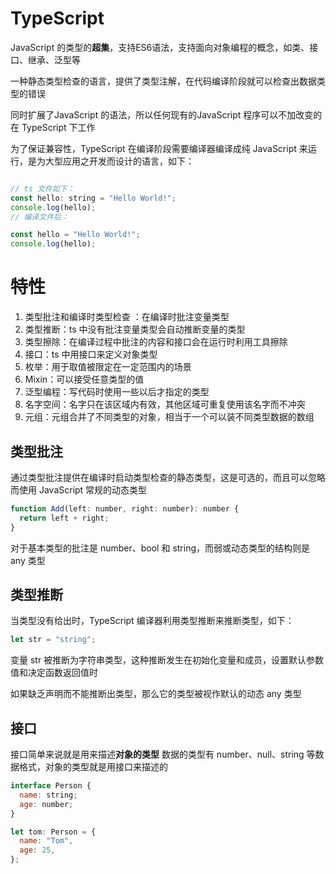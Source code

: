 # TypeScript 
JavaScript 的类型的**超集**，支持ES6语法，支持面向对象编程的概念，如类、接口、继承、泛型等

一种静态类型检查的语言，提供了类型注解，在代码编译阶段就可以检查出数据类型的错误  

同时扩展了JavaScript 的语法，所以任何现有的JavaScript 程序可以不加改变的在 TypeScript 下工作  

为了保证兼容性，TypeScript 在编译阶段需要编译器编译成纯 JavaScript 来运行，是为大型应用之开发而设计的语言，如下：
```js

// ts 文件如下：
const hello: string = "Hello World!";
console.log(hello);
// 编译文件后：

const hello = "Hello World!";
console.log(hello);
```
# 特性

1. 类型批注和编译时类型检查 ：在编译时批注变量类型
2. 类型推断：ts 中没有批注变量类型会自动推断变量的类型
3. 类型擦除：在编译过程中批注的内容和接口会在运行时利用工具擦除
4. 接口：ts 中用接口来定义对象类型
5. 枚举：用于取值被限定在一定范围内的场景
6. Mixin：可以接受任意类型的值
7. 泛型编程：写代码时使用一些以后才指定的类型
9. 名字空间：名字只在该区域内有效，其他区域可重复使用该名字而不冲突
10. 元组：元组合并了不同类型的对象，相当于一个可以装不同类型数据的数组

## 类型批注
通过类型批注提供在编译时启动类型检查的静态类型，这是可选的，而且可以忽略而使用 JavaScript 常规的动态类型
```js
function Add(left: number, right: number): number {
  return left + right;
}
```
对于基本类型的批注是 number、bool 和 string，而弱或动态类型的结构则是 any 类型 

## 类型推断
当类型没有给出时，TypeScript 编译器利用类型推断来推断类型，如下：
```js
let str = "string";
```
变量 str 被推断为字符串类型，这种推断发生在初始化变量和成员，设置默认参数值和决定函数返回值时

如果缺乏声明而不能推断出类型，那么它的类型被视作默认的动态 any 类型

## 接口
接口简单来说就是用来描述**对象的类型** 数据的类型有 number、null、string 等数据格式，对象的类型就是用接口来描述的
```js
interface Person {
  name: string;
  age: number;
}

let tom: Person = {
  name: "Tom",
  age: 25,
};
```